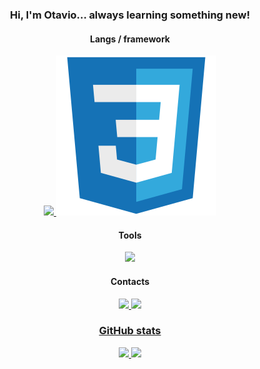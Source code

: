 <h3 align="center">Hi, I'm Otavio... always learning something new!</h2>

<h4 align="center">Langs / framework </h4>
<p align="center">
  <a href='https://skillicons.dev'>
    <img src='https://skillicons.dev/icons?i=js,mysql,mongo,ts,nodejs,html,css'/>
    <img src="https://raw.githubusercontent.com/devicons/devicon/master/icons/css3/css3-original.svg"/>
  </a>
</p>

<h4 align="center">Tools</h4>
<p align="center">
  <a href="https://skillicons.dev">
    <img src='https://skillicons.dev/icons?i=vscode,git,github,docker,aws,vscode'/>
  </a>
</p>

<h4 align="center">Contacts</h4>

<p align="center">
  <a
href='https://instagram.com/j.otaviobueno'
target="_blank">
<img src='https://skillicons.dev/icons?i=instagram'
  </a>
<!-- Divide the space -->
  <a
href='https://www.linkedin.com/in/otavio-bueno/'
target="_blank">
<img src='https://skillicons.dev/icons?i=linkedin'
  </a>
</p>

<h3 align="center">GitHub stats</h3>
<div align="center">
  <a href='https://github.com/jotaviobueno'>
  <img height="120em" src='https://github-readme-stats.vercel.app/api?username=jotaviobueno&show_icons=true&theme=tokyonight&include_all_commits=true&count_private=true'/>
  <img height="120em" src='https://github-readme-stats.vercel.app/api/top-langs/?username=jotaviobueno&layout=compact&langs_count=7&theme=tokyonight'/>
</div>
